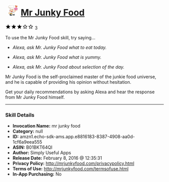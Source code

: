 # &nbsp;<img src="skill_icon" alt="Mr Junky Food icon" width="36"> [Mr Junky Food](http://alexa.amazon.com/#skills/amzn1.echo-sdk-ams.app.e8816183-8387-4908-aa0d-1cf6a9eea555)
![3 stars](../../images/ic_star_black_18dp_1x.png)![3 stars](../../images/ic_star_black_18dp_1x.png)![3 stars](../../images/ic_star_black_18dp_1x.png)![3 stars](../../images/ic_star_border_black_18dp_1x.png)![3 stars](../../images/ic_star_border_black_18dp_1x.png) 3

To use the Mr Junky Food skill, try saying...

* *Alexa, ask Mr. Junky Food what to eat today.*

* *Alexa, ask Mr. Junky Food what is yummy.*

* *Alexa, ask Mr. Junky Food about selection of the day.*

Mr Junky Food is the self-proclaimed master of the junkie food universe, and he is capable of providing his opinion without hesitation. 

Get your daily recommendations by asking Alexa and hear the response from Mr Junky Food himself.

***

### Skill Details

* **Invocation Name:** mr junky food
* **Category:** null
* **ID:** amzn1.echo-sdk-ams.app.e8816183-8387-4908-aa0d-1cf6a9eea555
* **ASIN:** B01BKT64QI
* **Author:** Simply Useful Apps
* **Release Date:** February 8, 2016 @ 12:35:31
* **Privacy Policy:** http://mrjunkyfood.com/privacypolicy.html
* **Terms of Use:** http://mrjunkyfood.com/termsofuse.html
* **In-App Purchasing:** No
